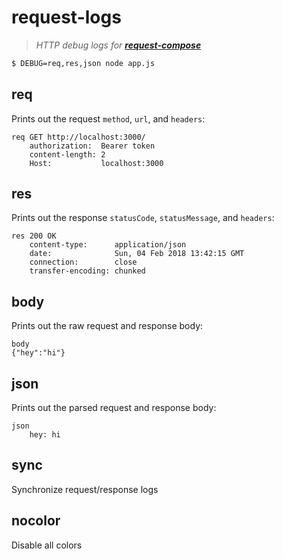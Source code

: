 
# request-logs

> _HTTP debug logs for **[request-compose]**_

```bash
$ DEBUG=req,res,json node app.js
```

## req

Prints out the request `method`, `url`, and `headers`:

```
req GET http://localhost:3000/
    authorization:  Bearer token
    content-length: 2
    Host:           localhost:3000
```

## res

Prints out the response `statusCode`, `statusMessage`, and `headers`:

```
res 200 OK
    content-type:      application/json
    date:              Sun, 04 Feb 2018 13:42:15 GMT
    connection:        close
    transfer-encoding: chunked

```

## body

Prints out the raw request and response body:

```
body
{"hey":"hi"}
```

## json

Prints out the parsed request and response body:

```
json
    hey: hi
```

## sync

Synchronize request/response logs


## nocolor

Disable all colors


  [request-compose]: https://github.com/simov/request-compose
